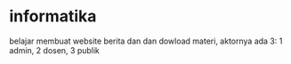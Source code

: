 # informatika
belajar membuat website berita dan dan dowload materi, aktornya ada 3: 1 admin, 2 dosen, 3 publik
